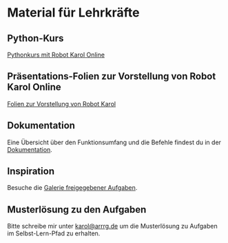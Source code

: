 # Material für Lehrkräfte

## Python-Kurs

<a href="https://raw.githubusercontent.com/Entkenntnis/robot-karol-online/main/material/Pythonkurs_mit_Robot_Karol_Online.pdf">Pythonkurs mit Robot Karol Online</a>

## Präsentations-Folien zur Vorstellung von Robot Karol Online

<a href="https://raw.githubusercontent.com/Entkenntnis/robot-karol-online/main/material/robot_karol_online_vorstellung.pdf">Folien zur Vorstellung von Robot Karol</a>

## Dokumentation

Eine Übersicht über den Funktionsumfang und die Befehle findest du in der [Dokumentation](https://github.com/Entkenntnis/robot-karol-online#readme).

## Inspiration

Besuche die [Galerie freigegebener Aufgaben](https://karol.arrrg.de/#INSPIRATION).

## Musterlösung zu den Aufgaben

Bitte schreibe mir unter karol@arrrg.de um die Musterlösung zu Aufgaben im Selbst-Lern-Pfad zu erhalten.
